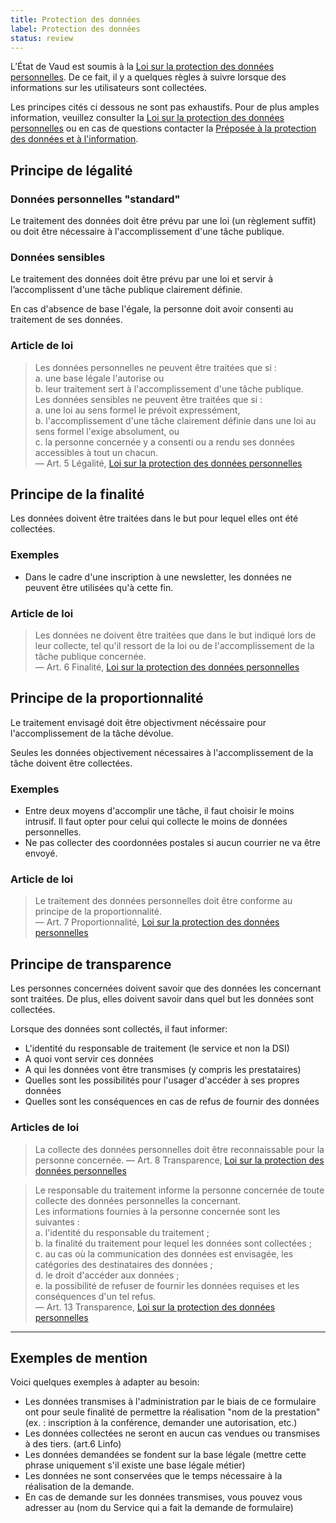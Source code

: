 ```yaml
---
title: Protection des données
label: Protection des données
status: review
---
```

L’État de Vaud est soumis à la [Loi sur la protection des données
personnelles](https://prestations.vd.ch/pub/blv-publication/actes/consolide/172.65?key=1548146253812&id=cf9df545-13f7-4106-a95b-9b3ab8fa8b01).
De ce fait, il y a quelques règles à suivre lorsque des informations sur les
utilisateurs sont collectées.

Les principes cités ci dessous ne sont pas exhaustifs. Pour de plus amples
information, veuillez consulter la [Loi sur la protection des données
personnelles](https://prestations.vd.ch/pub/blv-publication/actes/consolide/172.65?key=1548146253812&id=cf9df545-13f7-4106-a95b-9b3ab8fa8b01)
ou en cas de questions contacter la [Préposée à la protection des données et à
l'information](https://www.vd.ch/toutes-les-autorites/preposee-a-la-protection-des-donnees-et-a-linformation/).

## Principe de légalité

### Données personnelles "standard"

Le traitement des données doit être prévu par une loi (un règlement suffit) ou
doit être nécessaire à l'accomplissement d'une tâche publique.

### Données sensibles

Le traitement des données doit être prévu par une loi et servir à
l’accomplissent d'une tâche publique clairement définie.

En cas d'absence de base l'égale, la personne doit avoir consenti au traitement
de ses données.

### Article de loi

> Les données personnelles ne peuvent être traitées que si :  
> a. une base légale l'autorise ou  
> b. leur traitement sert à l'accomplissement d'une tâche publique.  
> Les données sensibles ne peuvent être traitées que si :  
> a. une loi au sens formel le prévoit expressément,  
> b. l'accomplissement d'une tâche clairement définie dans une loi au sens formel l'exige absolument, ou  
> c. la personne concernée y a consenti ou a rendu ses données accessibles à tout un chacun.  
> &mdash; Art. 5 Légalité, [Loi sur la protection des données personnelles](https://prestations.vd.ch/pub/blv-publication/actes/consolide/172.65?key=1548146253812&id=cf9df545-13f7-4106-a95b-9b3ab8fa8b01)

## Principe de la finalité

Les données doivent être traitées dans le but pour lequel elles ont été
collectées.

### Exemples

-  Dans le cadre d'une inscription à une newsletter, les données ne peuvent être
   utilisées qu'à cette fin.

### Article de loi

> Les données ne doivent être traitées que dans le but indiqué lors de leur
> collecte, tel qu'il ressort de la loi ou de l'accomplissement de la tâche
> publique concernée.  
> &mdash; Art. 6 Finalité, [Loi sur la protection des données personnelles](https://prestations.vd.ch/pub/blv-publication/actes/consolide/172.65?key=1548146253812&id=cf9df545-13f7-4106-a95b-9b3ab8fa8b01)

## Principe de la proportionnalité

Le traitement envisagé doit être objectivment nécéssaire pour l'accomplissement
de la tâche dévolue.  

Seules les données objectivement nécessaires à l'accomplissement de la tâche
doivent être collectées.

### Exemples

- Entre deux moyens d'accomplir une tâche, il faut choisir le moins intrusif.
  Il faut opter pour celui qui collecte le moins de données personnelles.
- Ne pas collecter des coordonnées postales si aucun courrier ne va être
  envoyé.

### Article de loi

> Le traitement des données personnelles doit être conforme au principe de la
> proportionnalité.  
> &mdash; Art. 7 Proportionnalité, [Loi sur la protection des données personnelles](https://prestations.vd.ch/pub/blv-publication/actes/consolide/172.65?key=1548146253812&id=cf9df545-13f7-4106-a95b-9b3ab8fa8b01)

## Principe de transparence

Les personnes concernées doivent savoir que des données les concernant sont
traitées. De plus, elles doivent savoir dans quel but les données sont
collectées.

Lorsque des données sont collectés, il faut informer:

- L'identité du responsable de traitement (le service et non la DSI)
- A quoi vont servir ces données
- A qui les données vont être transmises (y compris les prestataires)
- Quelles sont les possibilités pour l'usager d'accéder à ses propres données
- Quelles sont les conséquences en cas de refus de fournir des données

### Articles de loi

> La collecte des données personnelles doit être reconnaissable pour la personne concernée.
> &mdash; Art. 8 Transparence, [Loi sur la protection des données personnelles](https://prestations.vd.ch/pub/blv-publication/actes/consolide/172.65?key=1548146253812&id=cf9df545-13f7-4106-a95b-9b3ab8fa8b01)

> Le responsable du traitement informe la personne concernée de toute collecte des données personnelles la concernant.  
> Les informations fournies à la personne concernée sont les suivantes :  
> a. l'identité du responsable du traitement ;  
> b. la finalité du traitement pour lequel les données sont collectées ;  
> c. au cas où la communication des données est envisagée, les catégories des destinataires des données ;  
> d. le droit d'accéder aux données ;  
> e. la possibilité de refuser de fournir les données requises et les conséquences d'un tel refus.  
> &mdash; Art. 13 Transparence, [Loi sur la protection des données personnelles](https://prestations.vd.ch/pub/blv-publication/actes/consolide/172.65?key=1548146253812&id=cf9df545-13f7-4106-a95b-9b3ab8fa8b01)

---

## Exemples de mention

Voici quelques exemples à adapter au besoin:

- Les données transmises à l'administration par le biais de ce formulaire ont
  pour seule finalité de permettre la réalisation "nom de la prestation" (ex. :
  inscription à la conférence, demander une autorisation, etc.)
- Les données collectées ne seront en aucun cas vendues ou transmises à des
  tiers. (art.6 Linfo)
- Les données demandées se fondent sur la base légale (mettre cette phrase
  uniquement s'il existe une base légale métier)
- Les données ne sont conservées que le temps nécessaire à la réalisation de la
  demande.
- En cas de demande sur les données transmises, vous pouvez vous adresser au
  (nom du Service qui a fait la demande de formulaire)
